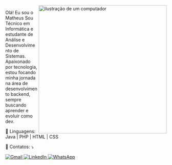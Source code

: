 <img src="https://raw.githubusercontent.com/MicaelliMedeiros/micaellimedeiros/master/image/computer-illustration.png" alt="ilustração de um computador" min-width="400px" max-width="400px" width="400px" align="right">

<p align="left"> 
 Olá! Eu sou o Matheus  
 Sou Técnico em Informática e estudante de Análise e Desenvolvimento de Sistemas. Apaixonado por tecnologia, estou focando minha jornada na área de desenvolvimento backend, sempre buscando aprender e evoluir como dev.
</p>

<p align="left">
  🦄 Linguagens: Java | PHP | HTML | CSS
</p>

<p align="left">
  💌 Contatos: ⤵️
</p>

<p align="left">
  <a href="mailto:matheusgaia33@gmail.com" title="Gmail">
    <img src="https://img.shields.io/badge/-Gmail-FF0000?style=flat-square&labelColor=FF0000&logo=gmail&logoColor=white" alt="Gmail"/>
  </a>
  
  <a href="https://www.linkedin.com/in/matheus-gaia-819a8823a" title="LinkedIn" target="_blank">
    <img src="https://img.shields.io/badge/-Linkedin-0e76a8?style=flat-square&logo=Linkedin&logoColor=white" alt="LinkedIn"/>
  </a>
  
  <a href="https://wa.me/5591985975774" title="WhatsApp" target="_blank">
    <img src="https://img.shields.io/badge/-WhatsApp-25d366?style=flat-square&labelColor=25d366&logo=whatsapp&logoColor=white" alt="WhatsApp"/>
  </a>
  
</p>
